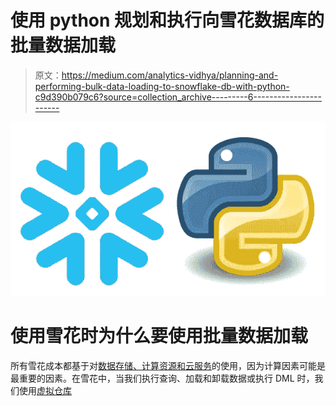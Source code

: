 # 使用 python 规划和执行向雪花数据库的批量数据加载

> 原文：<https://medium.com/analytics-vidhya/planning-and-performing-bulk-data-loading-to-snowflake-db-with-python-c9d390b079c6?source=collection_archive---------6----------------------->

![](img/d5cf5b7f49bc7d96f5ad8cf7b4c2884f.png)

# 使用雪花时为什么要使用批量数据加载

所有雪花成本都基于对[数据存储、计算资源和云服务](https://docs.snowflake.com/en/user-guide/admin-usage-billing.html)的使用，因为计算因素可能是最重要的因素。在雪花中，当我们执行查询、加载和卸载数据或执行 DML 时，我们使用[虚拟仓库](https://docs.snowflake.com/en/user-guide/warehouses.html)